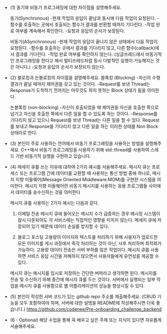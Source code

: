 - (1) 동기와 비동기 프로그래밍에 대한 차이점을 설명해주세요.
    
    동기(Synchronous)
        -현재 작업의 응답이 끝남과 동시에 다음 작업이 요청된다.
        -함수를 호출하는 곳에서 호출되는 함수가 결과를 반환할 때까지 기다린다.
        -작업 완료 여부를 계속해서 확인한다.
        -요청과 응답의 순서가 보장된다.

    비동기(ASynchronous)
        -현재 작업의 응답이 끝나지 않은 상태에서 다음 작업이 요청된다.
        -함수를 호출하는 곳에서 결과를 기다리지 않고, 다른 함수(callback)에서 결과를 기다린다.
        -작업 완료 여부를 확인하지 않는다. (싱글쓰레드에서 비동기적인 프로그래밍을 한다고 해서 멀티쓰레드처럼 동시 다발적인 실행이 가능해지는 것은 아니다.)
        -요청과 응답의 순서가 보장되지 않는다.

- (2) 블로킹과 논블로킹의 차이점을 설명해주세요.
    블록킹 (Blocking) 
        -자신의 수행결과가 끝날 때까지 제어권을 갖고 있는 것이다.
        -Request를 보낸 Thread는 Response가 도착하기 전까지는 아무것도 하지 못하는 Block 상태가 됨을 의미한다.

    논블록킹 (non-blocking)
        -자신이 호출되었을 때 제어권을 자신을 호출한 쪽으로 넘기고 자신을 호출한 쪽에서 다른 일을 할 수 있도록 하는 것이다.
        -Response를 기다리지 않고 있으니 Request를 보낸 Thread는 다른 일을 할 수 있다. Request를 보내고 Response를 기다리지 않고 다른 일을 하는 이러한 상태를 Non Block 상태라로 한다.

- (3) 본인이 주로 사용하는 언어에서 비동기 프로그래밍을 사용하는 방법을 설명해주세요.
    C++에서 비동기 프로그래밍을 사용하기 위해 std::thread를 사용하여 스레드 기반 비동기적 실행을 구현하고 있습니다.

- (4) 메세지 큐를 쓰는 이유에 대하여 2가지 예시를 서술해주세요.
    메시지 큐는 프로세스 또는 프로그램 간에 데이터를 교환할 때 사용하는 통신 방법 중에 하나로, 메시지 지향 미들웨어(Message Oriented Middleware:MOM)를 구현한 시스템을 의미한다. 메시지 지향 미들웨어란 비동기 메시지를 사용하는 응용 프로그램들 사이에서 데이터를 송수신하는 것을 의미한다

    메시지 큐를 사용하는 2가지 예시는 다음과 같다.
    
    1. 이메일 전송
      메시지 큐에 들어오는 메시지 수가 급증하는 경우 메시징 시스템이 잠시 다운되어도 각 서비스에는 직접적인 영향을 미치지 않는다. 메세지 큐에 저장되어 있기 때문에 데이터 손실를 방지할 수 있다.

    2. 블로그 포스팅
      고용량의 이미지와 텍스트를 처리하기 위해 사용자가 업로드한 모든 이미지를 게시 과정에서 즉각 처리하는 것이 아닌, 사후 처리하며 최적화가 가능하다. 고용량 데이터 전송은 서버 부하를 많은 작업이다. 메시지 큐를 사용하면 서비스 응답 시간을 저해하지 않으면서 사용자들에게 유연성을 제공할 수 있다.

    메시지 큐는 메시지를 임시로 저장하는 간단한 버퍼라고 생각하면 된다. 메시지를 전송 및 수신하기 위해 중간에 메시지 큐를 두는 것이다. 서버에서 실행되는 일부 작업을 메시지 큐를 사용함으로 웹 어플리케이션의 성능을 향상시킬 수 있다.

- (5) 본인이 작성한 서버 코드가 있는 github repo 주소를 제출해주세요. (CRUD 기능을 모두 포함하여야 하며, 서버에 대한 설명을 README에 작성해주시면 더욱 좋습니다.) 
    https://github.com/codenee/Pre-onboarding_challenge_backend
    
- (6 - Optional) 해당 수업을 통해 꼭 배우고 싶은 주제 또는 지식이 있다면 자유롭게 서술해주세요.
